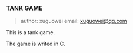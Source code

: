 ### TANK GAME 

> author: xuguowei
> email: xuguowei@qq.com

This is a tank game.

The game is writed in C.
